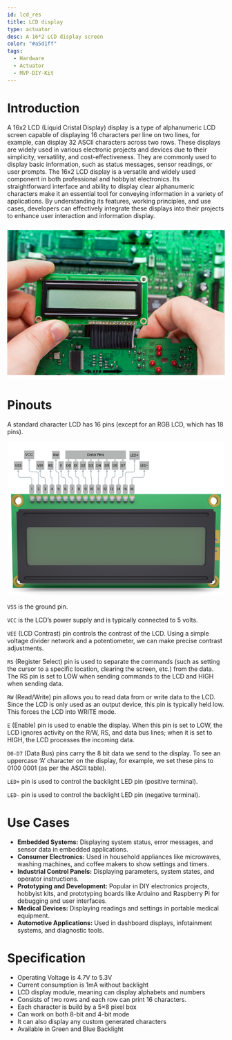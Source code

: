 ```yaml
---
id: lcd_res
title: LCD display 
type: actuator
desc: A 16*2 LCD display screen
color: "#a5d1ff"
tags:
  - Hardware
  - Actuator
  - MVP-DIY-Kit
---
```



# Introduction
A 16x2 LCD (Liquid Cristal Display) display is a type of alphanumeric LCD screen capable of displaying 16 characters per line on two lines, for example, can display 32 ASCII characters across two rows. These displays are widely used in various electronic projects and devices due to their simplicity, versatility, and cost-effectiveness. They are commonly used to display basic information, such as status messages, sensor readings, or user prompts.
The 16x2 LCD display is a versatile and widely used component in both professional and hobbyist electronics. Its straightforward interface and ability to display clear alphanumeric characters make it an essential tool for conveying information in a variety of applications. By understanding its features, working principles, and use cases, developers can effectively integrate these displays into their projects to enhance user interaction and information display.

![LCD Display](img/LCD_intro.png)


# Pinouts
A standard character LCD has 16 pins (except for an RGB LCD, which has 18 pins).

![LCD_pinout](img/LCD_pinout.png)

`VSS` is the ground pin.

`VCC` is the LCD’s power supply and is typically connected to 5 volts.

`VEE` (LCD Contrast) pin controls the contrast of the LCD. Using a simple voltage divider network and a potentiometer, we can make precise contrast adjustments.

`RS` (Register Select) pin is used to separate the commands (such as setting the cursor to a specific location, clearing the screen, etc.) from the data. The RS pin is set to LOW when sending commands to the LCD and HIGH when sending data.

`RW` (Read/Write) pin allows you to read data from or write data to the LCD. Since the LCD is only used as an output device, this pin is typically held low. This forces the LCD into WRITE mode.

`E` (Enable) pin is used to enable the display. When this pin is set to LOW, the LCD ignores activity on the R/W, RS, and data bus lines; when it is set to HIGH, the LCD processes the incoming data.

`D0-D7` (Data Bus) pins carry the 8 bit data we send to the display. To see an uppercase ‘A’ character on the display, for example, we set these pins to 0100 0001 (as per the ASCII table).

`LED+` pin is used to control the backlight LED pin (positive terminal).


`LED-` pin is used to control the backlight LED pin (negative terminal).



# Use Cases

- **Embedded Systems:** Displaying system status, error messages, and sensor data in embedded applications.
- **Consumer Electronics:** Used in household appliances like microwaves, washing machines, and coffee makers to show settings and timers.
- **Industrial Control Panels:** Displaying parameters, system states, and operator instructions.
- **Prototyping and Development:** Popular in DIY electronics projects, hobbyist kits, and prototyping boards like Arduino and Raspberry Pi for debugging and user interfaces.
- **Medical Devices:** Displaying readings and settings in portable medical equipment.
- **Automotive Applications:** Used in dashboard displays, infotainment systems, and diagnostic tools.

# Specification

- Operating Voltage is 4.7V to 5.3V
- Current consumption is 1mA without backlight
- LCD display module, meaning can display alphabets and numbers
- Consists of two rows and each row can print 16 characters.
- Each character is build by a 5×8 pixel box
- Can work on both 8-bit and 4-bit mode
- It can also display any custom generated characters
- Available in Green and Blue Backlight